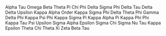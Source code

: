 Alpha Tau Omega
Beta Theta Pi
Chi Phi
Delta Sigma Phi
Delta Tau Delta
Delta Upsilon
Kappa Alpha Order
Kappa Sigma
Phi Delta Theta
Phi Gamma Delta
Phi Kappa Psi
Phi Kappa Sigma
Pi Kappa Alpha
Pi Kappa Phi
Phi Kappa Tau
Psi Upsilon
Sigma Alpha Epsilon
Sigma Chi
Sigma Nu
Tau Kappa Epsilon
Theta Chi
Theta Xi
Zeta Beta Tau